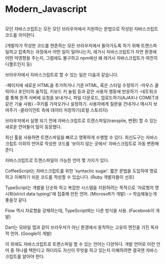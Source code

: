# Modern_Javascript

<br> 모던 자바스크립트는 모든 모던 브라우저에서 지원하는 문법으로 작성된 자바스크립트 코드를 의미한다.

(개발자가 작성한 코드를 현존하는 모든 브라우저에서 돌아가도록 하기 위해 트랜스파일하고 압축하는 과정에서 어떤 일이 일어나는지, 레거시 자바스크립트가 자연 환경에 어떤 악영향을 주는지, 그럼에도 불구하고 npm에선 왜 레거시 자바스크립트가 여전히 디폴트인지 등)

브라우저에서 자바스크립트로 할 수 있는 일은 다음과 같습니다.

-페이지에 새로운 HTML을 추가하거나 기존 HTML, 혹은 스타일 수정하기
-마우스 클릭이나 포인터의 움직임, 키보드 키 눌림 등과 같은 사용자 행동에 반응하기
-네트워크를 통해 원격 서버에 요청을 보내거나, 파일 다운로드, 업로드하기(AJAX나 COMET과 같은 기술 사용)
-쿠키를 가져오거나 설정하기. 사용자에게 질문을 건네거나 메시지 보여주기
-클라이언트 측에 데이터 저장하기(로컬 스토리지)

브라우저에서 실행 되기 전에 자바스크립트로 트랜스파일(transpile, 변환) 할 수 있는 새로운 언어들이 많이 등장했다.

최신 툴을 사용하면 트랜스파일을 빠르고 명확하게 수행할 수 있다. 최신도구는 자바스크립트 이외의 언어로 작성한 코드를 ‘보이지 않는 곳에서’ 자바스크립트로 자동 변환해준다.

자바스크립트로 트랜스파일이 가능한 언어 몇 가지가 있다.

CoffeeScript는 자바스크립트를 위한 'syntactic sugar’. 짧은 문법을 도입하여 명료하고 이해하기 쉬운 코드를 작성할 수 있습니다. (Ruby 개발자들이 선호)

TypeScript는 개발을 단순화 하고 복잡한 시스템을 지원하려는 목적으로 '자료형의 명시화(strict data typing)'에 집중해 만든 언어. (Microsoft가 개발) -> 학습해놓는게 좋을것 같다.

Flow 역시 자료형을 강제하는데, TypeScript와는 다른 방식을 사용. (Facebook이 개발)

Dart는 모바일 앱과 같이 브라우저가 아닌 환경에서 동작하는 고유의 엔진을 가진 독자적 언어. (Google이 개발)

이 외에도 자바스크립트로 트랜스파일 할 수 있는 언어는 다양하다. 개발 언어로 이런 언어 중 하나를 택한다고 하더라도 자신이 무엇을 하고 있는지 이해하려면 결국엔 자바스크립트를 알아야 한다.

